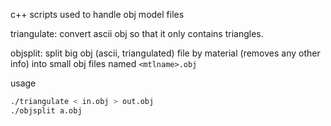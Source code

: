 c++ scripts used to handle obj model files

triangulate: convert ascii obj so that it only contains triangles.

objsplit: split big obj (ascii, triangulated) file by material (removes any other info) into small obj files named `<mtlname>.obj`

usage

```bash
./triangulate < in.obj > out.obj
./objsplit a.obj
```

